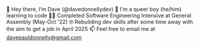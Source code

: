 👋 Hey there, I’m Dave (@davedonnellydev)
🌈 I'm a queer boy (he/him) learning to code
🧑‍🎓 Completed Software Engineering Intensive at General Assembly (May-Oct '22)
🤓 Rebuilding dev skills after some time away with the aim to get a job in April 2025
📫 Feel free to email me at davepauldonnelly@gmail.com

<!--
**davedonnellydev/davedonnellydev** is a ✨ _special_ ✨ repository because its `README.md` (this file) appears on your GitHub profile.

Here are some ideas to get you started:

- 🔭 I’m currently working on ...
- 🌱 I’m currently learning ...
- 👯 I’m looking to collaborate on ...
- 🤔 I’m looking for help with ...
- 💬 Ask me about ...
- 📫 How to reach me: ...
- 😄 Pronouns: ...
- ⚡ Fun fact: ...
-->
